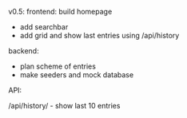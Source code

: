 
v0.5:
frontend:
build homepage
- add searchbar
- add grid
and show last entries using /api/history

backend:

- plan scheme of entries
- make seeders and mock database

API:

/api/history/ - show last 10 entries


